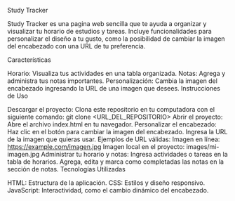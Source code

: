 


Study Tracker

Study Tracker es una pagina web sencilla que te ayuda a organizar y visualizar tu horario de estudios y tareas. Incluye funcionalidades para personalizar el diseño a tu gusto, como la posibilidad de cambiar la imagen del encabezado con una URL de tu preferencia.

Características

Horario: Visualiza tus actividades en una tabla organizada.
Notas: Agrega y administra tus notas importantes.
Personalización: Cambia la imagen del encabezado ingresando la URL de una imagen que desees.
Instrucciones de Uso

Descargar el proyecto: Clona este repositorio en tu computadora con el siguiente comando:
git clone <URL_DEL_REPOSITORIO>
Abrir el proyecto: Abre el archivo index.html en tu navegador.
Personalizar el encabezado:
Haz clic en el botón para cambiar la imagen del encabezado.
Ingresa la URL de la imagen que quieras usar. Ejemplos de URL válidas:
Imagen en línea: https://example.com/imagen.jpg
Imagen local en el proyecto: images/mi-imagen.jpg
Administrar tu horario y notas:
Ingresa actividades o tareas en la tabla de horarios.
Agrega, edita y marca como completadas las notas en la sección de notas.
Tecnologías Utilizadas

HTML: Estructura de la aplicación.
CSS: Estilos y diseño responsivo.
JavaScript: Interactividad, como el cambio dinámico del encabezado.
